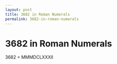 ```yaml
---
layout: post
title: 3682 in Roman Numerals
permalink: 3682-in-roman-numerals
---
```


# 3682 in Roman Numerals

3682 = MMMDCLXXXII
